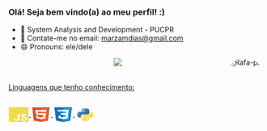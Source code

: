 ### Olá! Seja bem vindo(a) ao meu perfil! :) 

- 🌱 System Analysis and Development - PUCPR
- 💬 Contate-me no email: marzamdias@gmail.com
- 😄 Pronouns: ele/dele

<div align="center">
  <a href="https://github.com/sniperhenrique">
  <img height="180em" src="https://github-readme-stats.vercel.app/api?username=sniperhenrique&show_icons=true&theme=dark&include_all_commits=true&count_private=true"/>
       <img align="right" alt="Rafa-pic" height="150" style="border-radius:50px;" src="https://cdn.discordapp.com/attachments/936249769699975200/959537341335236668/unknown.png">
</div>
  
 ##
  Linguagens que tenho conhecimento:
  <div style="display: inline_block"><br>
  <img align="center" alt="Rafa-Js" height="30" width="40" src="https://raw.githubusercontent.com/devicons/devicon/master/icons/javascript/javascript-plain.svg">
  <img align="center" alt="Rafa-HTML" height="30" width="40" src="https://raw.githubusercontent.com/devicons/devicon/master/icons/html5/html5-original.svg">
  <img align="center" alt="Rafa-CSS" height="30" width="40" src="https://raw.githubusercontent.com/devicons/devicon/master/icons/css3/css3-original.svg">
  <img align="center" alt="Rafa-Python" height="30" width="40" src="https://raw.githubusercontent.com/devicons/devicon/master/icons/python/python-original.svg">
  </div>


